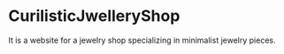 # CurilisticJwelleryShop
It is a website for a jewelry shop specializing in minimalist jewelry pieces.
